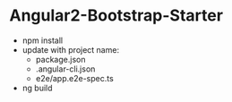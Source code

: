 # Angular2-Bootstrap-Starter
* npm install
* update with project name:
  * package.json
  * .angular-cli.json
  * e2e/app.e2e-spec.ts
* ng build
